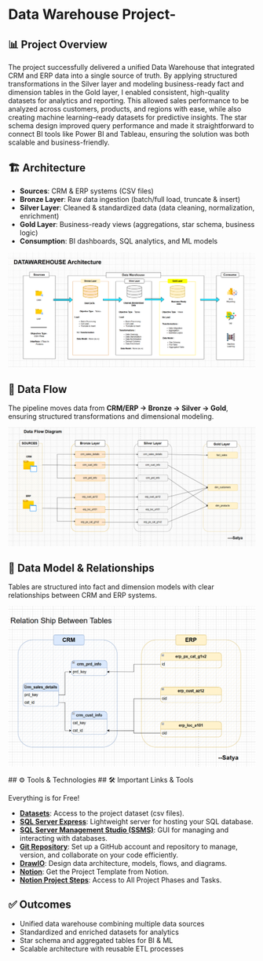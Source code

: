 # Data Warehouse Project-

## 📊 Project Overview

The project successfully delivered a unified Data Warehouse that integrated CRM and ERP data into a single source of truth. By applying structured transformations in the Silver layer and modeling business-ready fact and dimension tables in the Gold layer, I enabled consistent, high-quality datasets for analytics and reporting. This allowed sales performance to be analyzed across customers, products, and regions with ease, while also creating machine learning–ready datasets for predictive insights. The star schema design improved query performance and made it straightforward to connect BI tools like Power BI and Tableau, ensuring the solution was both scalable and business-friendly.

## 🏗️ Architecture
- **Sources**: CRM & ERP systems (CSV files)  
- **Bronze Layer**: Raw data ingestion (batch/full load, truncate & insert)  
- **Silver Layer**: Cleaned & standardized data (data cleaning, normalization, enrichment)  
- **Gold Layer**: Business-ready views (aggregations, star schema, business logic)  
- **Consumption**: BI dashboards, SQL analytics, and ML models  

<p align="center">
  <img src="docs/Data Arch.png" alt="Architecture" width="700"/>
</p>


## 🔄 Data Flow
The pipeline moves data from **CRM/ERP → Bronze → Silver → Gold**, ensuring structured transformations and dimensional modeling.

<p align="center">
  <img src="docs/Data Flow Diagram.png" alt="Architecture" width="700"/>
</p>


## 🔗 Data Model & Relationships
Tables are structured into fact and dimension models with clear relationships between CRM and ERP systems.

<p align="center">
  <img src="docs/Relationship between Tables.png" alt="Architecture" width="700"/>
</p>
## ⚙️ Tools & Technologies
## 🛠️ Important Links & Tools  

Everything is for Free!  

- [**Datasets**](#): Access to the project dataset (csv files).  
- [**SQL Server Express**](#): Lightweight server for hosting your SQL database.  
- [**SQL Server Management Studio (SSMS)**](#): GUI for managing and interacting with databases.  
- [**Git Repository**](https://github.com/YourUsername/YourRepoName): Set up a GitHub account and repository to manage, version, and collaborate on your code efficiently.  
- [**DrawIO**](#): Design data architecture, models, flows, and diagrams.  
- [**Notion**](#): Get the Project Template from Notion.  
- [**Notion Project Steps**](#): Access to All Project Phases and Tasks.  


## ✅ Outcomes
- Unified data warehouse combining multiple data sources  
- Standardized and enriched datasets for analytics  
- Star schema and aggregated tables for BI & ML  
- Scalable architecture with reusable ETL processes  


